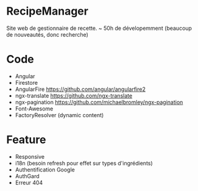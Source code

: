 # RecipeManager
Site web de gestionnaire de recette.
~ 50h de dévelopemment (beaucoup de nouveautés, donc recherche)

# Code
- Angular
- Firestore
- AngularFire https://github.com/angular/angularfire2
- ngx-translate https://github.com/ngx-translate
- ngx-pagination https://github.com/michaelbromley/ngx-pagination
- Font-Awesome
- FactoryResolver (dynamic content)

# Feature
- Responsive
- i18n (besoin refresh pour effet sur types d'ingrédients)
- Authentification Google
- AuthGard
- Erreur 404
